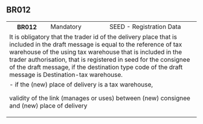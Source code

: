## BR012
<table>
 <tr>
  <th>
   BR012
  </th>
  <td>
   Mandatory
  </td>
  <td>
   SEED - Registration Data
  </td>
 </tr>
 <tr>
  <td colspan="3">
   It is obligatory that the trader id of the delivery place that is included in the draft message is equal to the reference of tax warehouse of the using tax warehouse that is included in the trader authorisation, that is registered in seed for the consignee of the draft message, if the destination type code of the draft message is Destination-tax warehouse.
  </td>
 </tr>
 <tr>
  <td colspan="3">
   - if the (new) place of delivery is a tax warehouse,


validity of the link (manages or uses) between (new) consignee and (new) place of delivery
  </td>
 </tr>
</table>
